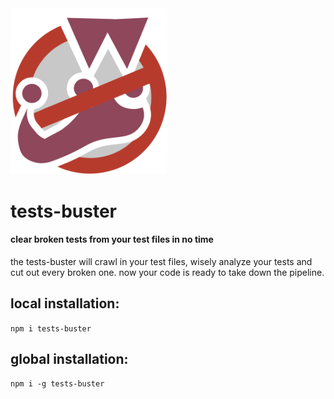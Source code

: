<img src="tests-buster.png" alt="tests-buster" width="250"/>

# tests-buster

#### clear broken tests from your test files in no time

the tests-buster will crawl in your test files, wisely analyze your tests and cut out every broken one. now your code is ready to take down the pipeline.

## local installation:

`npm i tests-buster`

## global installation:

`npm i -g tests-buster`